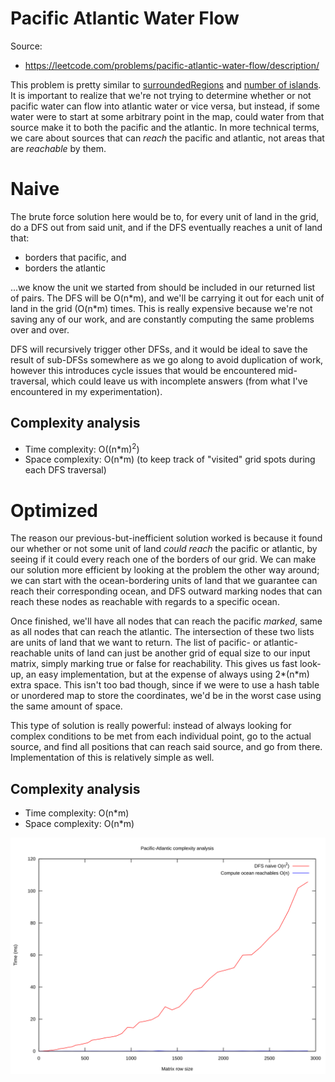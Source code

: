 # Pacific Atlantic Water Flow

Source:

 - https://leetcode.com/problems/pacific-atlantic-water-flow/description/

This problem is pretty similar to [surroundedRegions](../surroundedRegions) and
[number of islands](https://leetcode.com/problems/number-of-islands/description/).
It is important to realize that we're not trying to determine whether or not pacific
water can flow into atlantic water or vice versa, but instead, if some water were to
start at some arbitrary point in the map, could water from that source make it to both
the pacific and the atlantic. In more technical terms, we care about sources that can
_reach_ the pacific and atlantic, not areas that are _reachable_ by them.

# Naive

The brute force solution here would be to, for every unit of land in the grid, do a DFS
out from said unit, and if the DFS eventually reaches a unit of land that:

 - borders that pacific, and
 - borders the atlantic

...we know the unit we started from should be included in our returned list of pairs.
The DFS will be O(n\*m), and we'll be carrying it out for each unit of land in the grid
(O(n\*m) times. This is really expensive because we're not saving any of our work, and
are constantly computing the same problems over and over.

DFS will recursively trigger other DFSs, and it would be ideal to save the result of sub-DFSs
somewhere as we go along to avoid duplication of work, however this introduces cycle issues that
would be encountered mid-traversal, which could leave us with incomplete answers (from what I've
encountered in my experimentation).

## Complexity analysis

 - Time complexity: O((n\*m)<sup>2</sup>)
 - Space complexity: O(n\*m) (to keep track of "visited" grid spots during each DFS traversal)

# Optimized

The reason our previous-but-inefficient solution worked is because it found our whether or not
some unit of land _could reach_ the pacific or atlantic, by seeing if it could every reach one
of the borders of our grid. We can make our solution more efficient by looking at the problem
the other way around; we can start with the ocean-bordering units of land that we guarantee can
reach their corresponding ocean, and DFS outward marking nodes that can reach these nodes as
reachable with regards to a specific ocean.

Once finished, we'll have all nodes that can reach the pacific _marked_, same as all nodes that
can reach the atlantic. The intersection of these two lists are units of land that we want to
return. The list of pacific- or atlantic-reachable units of land can just be another grid of
equal size to our input matrix, simply marking true or false for reachability. This gives us
fast look-up, an easy implementation, but at the expense of always using 2\*(n\*m) extra space.
This isn't too bad though, since if we were to use a hash table or unordered map to store the
coordinates, we'd be in the worst case using the same amount of space.

This type of solution is really powerful: instead of always looking for complex conditions to
be met from each individual point, go to the actual source, and find all positions that can reach
said source, and go from there. Implementation of this is relatively simple as well.

## Complexity analysis

 - Time complexity: O(n\*m)
 - Space complexity: O(n\*m)

![performance graph](plot.svg)
